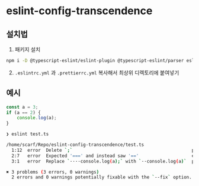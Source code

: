 # eslint-config-transcendence

## 설치법

1. 패키지 설치

```sh
npm i -D @typescript-eslint/eslint-plugin @typescript-eslint/parser eslint eslint-plugin-prettier eslint-plugin-react
```

2. `.eslintrc.yml` 과 `.prettierrc.yml` 복사해서 최상위 디렉토리에 붙여넣기

## 예시
```ts
const a = 3;
if (a == 2) {
    console.log(a);
}
```

```sh
❯ eslint test.ts

/home/scarf/Repo/eslint-config-transcendence/test.ts
  1:12  error  Delete `;`                                             prettier/prettier
  2:7   error  Expected '===' and instead saw '=='                    eqeqeq
  3:1   error  Replace `····console.log(a);` with `··console.log(a)`  prettier/prettier

✖ 3 problems (3 errors, 0 warnings)
  2 errors and 0 warnings potentially fixable with the `--fix` option.

```
